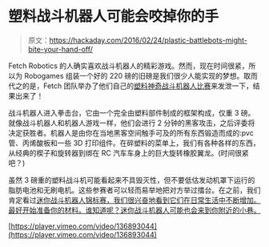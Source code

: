 # 塑料战斗机器人可能会咬掉你的手

> 原文：<https://hackaday.com/2016/02/24/plastic-battlebots-might-bite-your-hand-off/>

Fetch Robotics 的人确实喜欢战斗机器人的精彩游戏。然而，现在时间很紧，所以为 Robogames 组装一个好的 220 磅的旧磅是我们很少人能实现的梦想。取而代之的是，Fetch 团队举办了他们自己的[塑料神奇战斗机器人比赛](http://fetchrobotics.com/2015/08/the-one-year-mark/)来发泄一下，结果出来了！

战斗机器人进入拳击台，它由一个完全由塑料部件制成的框架构成，仅重 3 磅。就像战斗机器人和机器人游戏一样，他们会进行 2 分钟的黑客攻击，之后评委将决定获胜者。机器人是由你在当地黑客空间触手可及的所有东西锻造而成的:pvc 管、丙烯酸板和一些 3D 打印组件。在碎塑料的菜单上，我们有各种各样的东西，从经典的楔子和旋转器到绑在 RC 汽车车身上的巨大旋转橡胶翼龙。(时间很紧吧？)

虽然 3 磅重的塑料战斗机可能看起来不具毁灭性，但不要低估发动机罩下运行的脂肪电池和无刷电机。这些参赛者可以轻而易举地把对方举过擂台。在之前，我们肯定看过[迷你战斗机器人锦标赛，我们很兴奋地看到它们在日常生活中不断增加。最好开始准备你的材料。谁知道呢？迷你战斗机器人可能也会来到你附近的小巷。](http://hackaday.com/2015/03/15/mini-robot-wars-looks-fun-and-only-slightly-scary/)

[https://player.vimeo.com/video/136893044](https://player.vimeo.com/video/136893044)